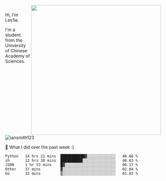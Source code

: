 <img align="right" src="https://github-readme-stats.vercel.app/api?username=iansmith123&show_icons=true&hide_border=true" width="420">

### 
Hi, I'm Les1ie. 

I'm a student from the University of Chinese Academy of Sciences.

<img src="https://komarev.com/ghpvc/?username=iansmith123" alt="iansmith123" />




🔭 What I did over the past week :)
<!--START_SECTION:waka-->
```text
Python   14 hrs 21 mins  ███████████▓░░░░░░░░░░░░░   46.66 % 
sh       12 hrs 30 mins  ██████████░░░░░░░░░░░░░░░   40.63 % 
JSON     1 hr 53 mins    █▓░░░░░░░░░░░░░░░░░░░░░░░   06.17 % 
Other    37 mins         ▓░░░░░░░░░░░░░░░░░░░░░░░░   02.04 % 
Go       33 mins         ▒░░░░░░░░░░░░░░░░░░░░░░░░   01.83 % 
```
<!--END_SECTION:waka-->


<!--
**IanSmith123/IanSmith123** is a ✨ _special_ ✨ repository because its `README.md` (this file) appears on your GitHub profile.
<img src="https://github.githubassets.com/images/spinners/octocat-spinner-64.gif">

Here are some ideas to get you started:

- 🔭 I’m currently working on ...
- 🌱 I’m currently learning ...
- 👯 I’m looking to collaborate on ...
- 🤔 I’m looking for help with ...
- 💬 Ask me about ...
- 📫 How to reach me: ...
- 😄 Pronouns: ...
- ⚡ Fun fact: ...
-->
